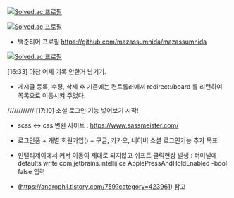 [![Solved.ac 프로필](http://mazassumnida.wtf/api/mini/generate_badge?boj=zizonbini)](https://solved.ac/zizonbini)

[![Solved.ac 프로필](http://mazassumnida.wtf/api/v2/generate_badge?boj=zizonbini)](https://solved.ac/zizonbini)

- 백준티어 프로필 https://github.com/mazassumnida/mazassumnida

[![Solved.ac 프로필](http://mazassumnida.wtf/api/mini/generate_badge?boj=zizonbini)](https://solved.ac/zizonbini)

[16:33] 아참 어제 기록 안한거 남기기.

- 게시글 등록, 수정, 삭제 후 기존에는 컨트롤러에서 redirect:/board 를 리턴하여 목록으로 이동시켜 주었다. 



////////////
[17:10] 소셜 로그인 기능 넣어보기 시작!

- scss <-> css 변환 사이트 : https://www.sassmeister.com/
- 로그인폼 + 개별 회원가입() + 구글, 카카오, 네이버 소셜 로그인기능 추가 목표


- 인텔리제이에서 커서 이동이 제대로 되지않고 쉬프트 클릭현상 발생 : 터미널에 defaults write com.jetbrains.intellij.ce ApplePressAndHoldEnabled -bool false 입력
- (https://androphil.tistory.com/759?category=423961) 참고